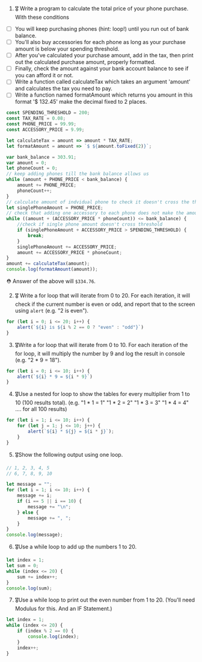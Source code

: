 1. 🎖 Write a program to calculate the total price of your phone purchase. With these conditions
 * [ ] You will keep purchasing phones (hint: loop!) until you run out of bank balance.
 * [ ] You'll also buy accessories for each phone as long as your purchase amount is below your spending threshold.
 * [ ] After you've calculated your purchase amount, add in the tax, then print out the calculated purchase amount, properly formatted.
 * [ ] Finally, check the amount against your bank account balance to see if you can afford it or not.
 * [ ] Write a function called calculateTax which takes an argument 'amount' and calculates the tax you need to pay.
 * [ ] Write a function named formatAmount which returns you amount in this format '$ 132.45' make the decimal fixed to 2 places.
```js
const SPENDING_THRESHOLD = 200;
const TAX_RATE = 0.08;
const PHONE_PRICE = 99.99;
const ACCESSORY_PRICE = 9.99;

let calculateTax = amount => amount * TAX_RATE;
let formatAmount = amount => `$ ${amount.toFixed(2)}`;

var bank_balance = 303.91;
var amount = 0;
let phoneCount = 0;
// keep adding phones till the bank balance allows us
while (amount + PHONE_PRICE < bank_balance) {
	amount += PHONE_PRICE;
	phoneCount++;
}
// calculate amount of indvidual phone to check it doesn't cross the threshold
let singlePhoneAmount = PHONE_PRICE;
// check that adding one accessory to each phone does not make the amount exceed bank balance
while ((amount + (ACCESSORY_PRICE * phoneCount)) <= bank_balance) {
    //check if single phone amount doesn't cross threshold
	if (singlePhoneAmount + ACCESSORY_PRICE > SPENDING_THRESHOLD) {
		break;
	}
	singlePhoneAmount += ACCESSORY_PRICE;
	amount += ACCESSORY_PRICE * phoneCount;
}
amount += calculateTax(amount);
console.log(formatAmount(amount));
```
 ⛑ Answer of the above will `$334.76`.

2. 🎖 Write a for loop that will iterate from 0 to 20. For each iteration, it will check if the current number is even or odd, and report that to the screen using `alert` (e.g. "2 is even").
```js
for (let i = 0; i <= 20; i++) {
    alert(`${i} is ${i % 2 == 0 ? "even" : "odd"}`)
}
```

3. 🎖Write a for loop that will iterate from 0 to 10. For each iteration of the for loop, it will multiply the number by 9 and log the result in console (e.g. "2 * 9 = 18").
```js
for (let i = 0; i <= 10; i++) {
    alert(`${i} * 9 = ${i * 9}`)
}
```

4. 🎖Use a nested for loop to show the tables for every multiplier from 1 to 10 (100 results total).
(e.g.
"1 * 1 = 1"
"1 * 2 = 2"
"1 * 3 = 3"
"1 * 4 = 4"
.... for all 100 results)
```js
for (let i = 1; i <= 10; i++) {
    for (let j = 1; j <= 10; j++) {
        alert(`${i} * ${j} = ${i * j}`);
    }
}
```

5. 🎖Show the following output using one loop.
```js
// 1, 2, 3, 4, 5
// 6, 7, 8, 9, 10

let message = "";
for (let i = 1; i <= 10; i++) {
    message += i;
    if (i == 5 || i == 10) {
        message += "\n";
    } else {
        message += ", ";
    }
}
console.log(message);
```

6. 🎖Use a while loop to add up the numbers 1 to 20.
```js
let index = 1;
let sum = 0;
while (index <= 20) {
    sum += index++;
}
console.log(sum);
```

7. 🎖Use a while loop to print out the even number from 1 to 20. (You'll need Modulus for this. And an IF Statement.)
```js
let index = 1;
while (index <= 20) {
    if (index % 2 == 0) {
        console.log(index);
    }
    index++;
}
```
